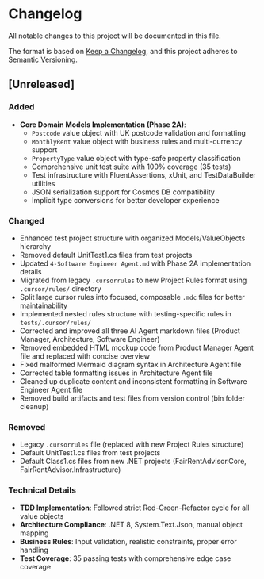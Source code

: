 # Changelog

All notable changes to this project will be documented in this file.

The format is based on [Keep a Changelog](https://keepachangelog.com/en/1.0.0/),
and this project adheres to [Semantic Versioning](https://semver.org/spec/v2.0.0.html).

## [Unreleased]

### Added

- **Core Domain Models Implementation (Phase 2A)**:
  - `Postcode` value object with UK postcode validation and formatting
  - `MonthlyRent` value object with business rules and multi-currency support
  - `PropertyType` value object with type-safe property classification
  - Comprehensive unit test suite with 100% coverage (35 tests)
  - Test infrastructure with FluentAssertions, xUnit, and TestDataBuilder utilities
  - JSON serialization support for Cosmos DB compatibility
  - Implicit type conversions for better developer experience

### Changed

- Enhanced test project structure with organized Models/ValueObjects hierarchy
- Removed default UnitTest1.cs files from test projects
- Updated `4-Software Engineer Agent.md` with Phase 2A implementation details
- Migrated from legacy `.cursorrules` to new Project Rules format using `.cursor/rules/` directory
- Split large cursor rules into focused, composable `.mdc` files for better maintainability
- Implemented nested rules structure with testing-specific rules in `tests/.cursor/rules/`
- Corrected and improved all three AI Agent markdown files (Product Manager, Architecture, Software Engineer)
- Removed embedded HTML mockup code from Product Manager Agent file and replaced with concise overview
- Fixed malformed Mermaid diagram syntax in Architecture Agent file
- Corrected table formatting issues in Architecture Agent file
- Cleaned up duplicate content and inconsistent formatting in Software Engineer Agent file
- Removed build artifacts and test files from version control (bin folder cleanup)

### Removed

- Legacy `.cursorrules` file (replaced with new Project Rules structure)
- Default UnitTest1.cs files from test projects
- Default Class1.cs files from new .NET projects (FairRentAdvisor.Core, FairRentAdvisor.Infrastructure)

### Technical Details

- **TDD Implementation**: Followed strict Red-Green-Refactor cycle for all value objects
- **Architecture Compliance**: .NET 8, System.Text.Json, manual object mapping
- **Business Rules**: Input validation, realistic constraints, proper error handling
- **Test Coverage**: 35 passing tests with comprehensive edge case coverage
